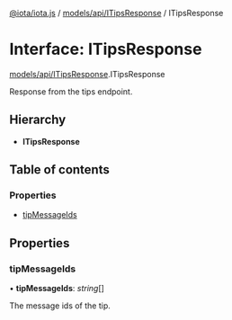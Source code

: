 [@iota/iota.js](../../../README.md) / [models/api/ITipsResponse](../../../modules/models_api_itipsresponse.md) / ITipsResponse

# Interface: ITipsResponse

[models/api/ITipsResponse](../../../modules/models_api_itipsresponse.md).ITipsResponse

Response from the tips endpoint.

## Hierarchy

* **ITipsResponse**

## Table of contents

### Properties

- [tipMessageIds](itipsresponse.itipsresponse.md#tipmessageids)

## Properties

### tipMessageIds

• **tipMessageIds**: *string*[]

The message ids of the tip.
